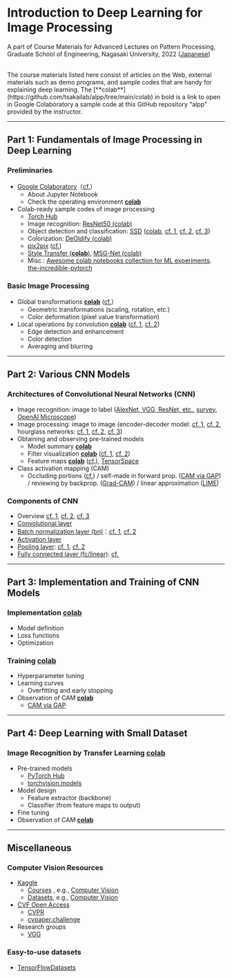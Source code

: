 # Introduction to Deep Learning for Image Processing
A part of Course Materials for Advanced Lectures on Pattern Processing, Graduate School of Engineering, Nagasaki University, 2022 ([Japanese](READMEja.md))

<br>
The course materials listed here consist of articles on the Web, external materials such as demo programs, and sample codes that are handy for explaining deep learning. 
The [**colab**](https://github.com/tsakailab/alpp/tree/main/colab) in bold is a link to open in Google Colaboratory a sample code at this GitHub repository "alpp" provided by the instructor.


---

## Part 1: Fundamentals of Image Processing in Deep Learning

### Preliminaries
- [Google Colaboratory](https://colab.research.google.com/)（[cf.](https://blog.kikagaku.co.jp/google-colab-howto)）
  - About Jupyter Notebook
  - Check the operating environment [**colab**](https://githubtocolab.com/tsakailab/alpp/blob/main/colab/display_colab_spec.ipynb)
- Colab-ready sample codes of image processing
  - [Torch Hub](https://pytorch.org/hub/research-models)
  - Image recognition: [ResNet50 (colab)](https://colab.research.google.com/github/pytorch/pytorch.github.io/blob/master/assets/hub/nvidia_deeplearningexamples_resnet50.ipynb)
  - Object detection and classification: [SSD](https://arxiv.org/pdf/1512.02325.pdf) ([colab](https://colab.research.google.com/github/pytorch/pytorch.github.io/blob/master/assets/hub/nvidia_deeplearningexamples_ssd.ipynb), [cf. 1](http://www.cs.unc.edu/~wliu/papers/ssd_eccv2016_slide.pdf), [cf. 2](https://jonathan-hui.medium.com/ssd-object-detection-single-shot-multibox-detector-for-real-time-processing-9bd8deac0e06), [cf. 3](https://medium.com/zylapp/review-of-deep-learning-algorithms-for-object-detection-c1f3d437b852))
  - Colorization: [DeOldify (colab)](https://github.com/jantic/DeOldify/blob/master/ImageColorizerColab.ipynb)
  - [pix2pix](https://phillipi.github.io/pix2pix/) ([cf.](https://affinelayer.com/pixsrv/))<!-- ([pix2pix](https://githubtocolab.com/junyanz/pytorch-CycleGAN-and-pix2pix/blob/master/pix2pix.ipynb))-->
  - [Style Transfer (**colab**)](https://githubtocolab.com/tsakailab/alpp/blob/main/colab/NeuralStyleTransfer.ipynb), [MSG-Net (colab)](https://colab.research.google.com/github/zhanghang1989/PyTorch-Multi-Style-Transfer/blob/master/msgnet.ipynb)
  - Misc.: [Awesome colab notebooks collection for ML experiments](https://github.com/amrzv/awesome-colab-notebooks). [the-incredible-pytorch](https://www.ritchieng.com/the-incredible-pytorch/)

### Basic Image Processing
- Global transformations [**colab**](https://githubtocolab.com/tsakailab/alpp/blob/main/colab/alpp_global_operations.ipynb) ([cf.](https://pytorch.org/vision/stable/transforms.html)）
  - Geometric transformations (scaling, rotation, etc.)
  - Color deformation (pixel value transformation)
- Local operations by convolution [**colab**](https://githubtocolab.com/tsakailab/alpp/blob/main/colab/alpp_local_operations.ipynb)
 ([cf. 1](https://setosa.io/ev/image-kernels/), [cf. 2](https://towardsdatascience.com/intuitively-understanding-convolutions-for-deep-learning-1f6f42faee1))
  - Edge detection and enhancement
  - Color detection
  - Averaging and blurring

---

## Part 2: Various CNN Models

### Architectures of Convolutional Neural Networks (CNN)
- Image recognition: image to label ([AlexNet, VGG, ResNet, etc.](https://medium.com/zylapp/review-of-deep-learning-algorithms-for-image-classification-5fdbca4a05e2), [survey](https://arxiv.org/abs/1809.02165), [OpenAI Microscope](https://microscope.openai.com/models))
- Image processing: image to image (encoder-decoder model: [cf. 1](https://lilianweng.github.io/lil-log/2018/08/12/from-autoencoder-to-beta-vae.html), [cf. 2](https://lilianweng.github.io/lil-log/2018/10/13/flow-based-deep-generative-models.html#types-of-generative-models), hourglass networks: [cf. 1](https://en.wikipedia.org/wiki/U-Net), [cf. 2](https://medium.com/@sunnerli/simple-introduction-about-hourglass-like-model-11ee7c30138), [cf. 3](http://ais.informatik.uni-freiburg.de/teaching/ss19/deep_learning_lab/presentation_lectureCV.pdf))
- Obtaining and observing pre-trained models
  - Model summary [**colab**](https://githubtocolab.com/tsakailab/alpp/blob/main/colab/alpp_model_summary.ipynb)
  - Filter visualization [**colab**](https://githubtocolab.com/tsakailab/alpp/blob/main/colab/alpp_model_visualize_conv_kernels.ipynb) ([cf. 1](https://cs.nyu.edu/~fergus/papers/zeilerECCV2014.pdf#page=7), [cf. 2](https://towardsdatascience.com/visualizing-convolution-neural-networks-using-pytorch-3dfa8443e74e))
  - Feature maps [**colab**](https://githubtocolab.com/tsakailab/alpp/blob/main/colab/alpp_model_visualize_featuremaps.ipynb) ([cf.](https://github.com/utkuozbulak/pytorch-cnn-visualizations)), [TensorSpace](https://github.com/tensorspace-team/tensorspace#example)
- Class activation mapping (CAM)
  - Occluding portions ([cf.](https://cs.nyu.edu/~fergus/papers/zeilerECCV2014.pdf#page=10)) / self-made in forward prop. ([CAM via GAP](http://cnnlocalization.csail.mit.edu/Zhou_Learning_Deep_Features_CVPR_2016_paper.pdf)) / reviewing by backprop. ([Grad-CAM](https://arxiv.org/pdf/1610.02391.pdf)) / linear approximation ([LIME](https://arxiv.org/pdf/1602.04938.pdf))

### Components of CNN
- Overview [cf. 1](https://en.wikipedia.org/wiki/Convolutional_neural_network), [cf. 2](https://www.electricalelibrary.com/en/2018/11/20/what-are-convolutional-neural-networks/), [cf. 3](https://www.researchgate.net/figure/Overview-and-details-of-a-convolutional-neural-network-CNN-architecture-for-image_fig2_341576780)
- [Convolutional layer](https://en.wikipedia.org/wiki/Convolutional_neural_network#Convolutional_layer)
- [Batch normalization layer (bn)](https://arxiv.org/abs/1502.03167)：[cf. 1](https://pytorch.org/docs/stable/generated/torch.nn.BatchNorm2d.html), [cf. 2](https://theaisummer.com/normalization/)
- [Activation layer](https://en.wikipedia.org/wiki/Activation_function)
- [Pooling layer](https://en.wikipedia.org/wiki/Convolutional_neural_network#Pooling_layers): [cf. 1](https://pytorch.org/docs/stable/nn.html#pooling-layers), [cf. 2](https://arxiv.org/ftp/arxiv/papers/2009/2009.07485.pdf)
- [Fully connected layer (fc/linear)](https://en.wikipedia.org/wiki/Convolutional_neural_network#Fully_connected_layers): [cf.](https://pytorch.org/docs/stable/generated/torch.nn.Linear.html)


---

## Part 3: Implementation and Training of CNN Models

### Implementation [**colab**](https://githubtocolab.com/tsakailab/alpp/blob/main/colab/alpp_cnn_practice.ipynb)
- Model definition
- Loss functions
- Optimization

### Training [**colab**](https://githubtocolab.com/tsakailab/alpp/blob/main/colab/alpp_cnn_practice.ipynb)
- Hyperparameter tuning
- Learning curves
  - Overfitting and early stopping
- Observation of CAM [**colab**](https://githubtocolab.com/tsakailab/alpp/blob/main/colab/alpp_model_cam.ipynb)
  - [CAM via GAP](http://cnnlocalization.csail.mit.edu/Zhou_Learning_Deep_Features_CVPR_2016_paper.pdf)


---

## Part 4: Deep Learning with Small Dataset

### Image Recognition by Transfer Learning [**colab**](https://githubtocolab.com/tsakailab/alpp/blob/main/colab/alpp_cnn_practice_transfer_learning.ipynb)
- Pre-trained models<!-- https://note.nkmk.me/python-pytorch-hub-torchvision-models/ -->
  - [PyTorch Hub](https://pytorch.org/hub/)
  - [torchvision.models](https://pytorch.org/vision/stable/models.html)
- Model design
  - Feature extractor (backbone)
  - Classifier (from feature maps to output)
- Fine tuning
- Observation of CAM [**colab**](https://githubtocolab.com/tsakailab/alpp/blob/main/colab/alpp_model_cam.ipynb)

---

## Miscellaneous
### Computer Vision Resources
- [Kaggle](https://www.kaggle.com/)
  - [Courses](https://www.kaggle.com/learn) , e.g., [Computer Vision](https://www.kaggle.com/learn/computer-vision)
  - [Datasets](https://www.kaggle.com/datasets), e.g., [Computer Vision](https://www.kaggle.com/datasets?tags=13207-Computer+Vision)
- [CVF Open Access](https://openaccess.thecvf.com/menu)
  - [CVPR](https://en.wikipedia.org/wiki/Conference_on_Computer_Vision_and_Pattern_Recognition)
  - [cvpaper.challenge](http://xpaperchallenge.org/cv/)
- Research groups
  - [VGG](https://www.robots.ox.ac.uk/~vgg/)
### Easy-to-use datasets
- [TensorFlowDatasets](https://github.com/tensorflow/datasets)
